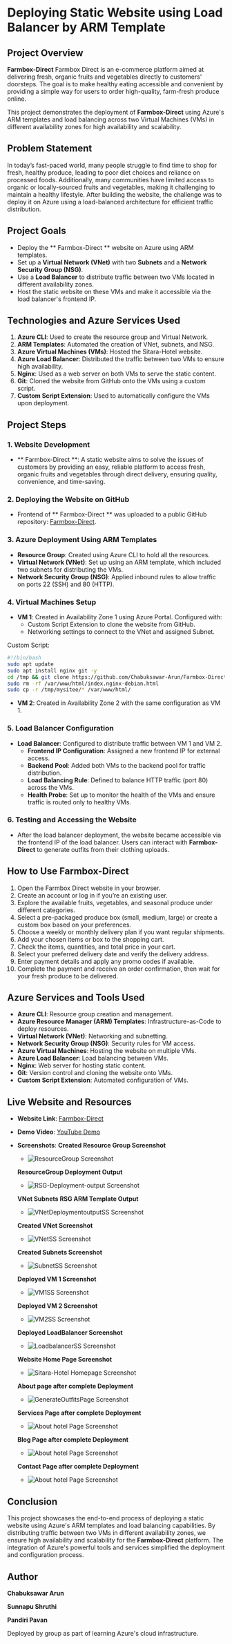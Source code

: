 # Deploying Static Website using Load Balancer by ARM Template

## Project Overview

**Farmbox-Direct** Farmbox Direct is an e-commerce platform aimed at delivering fresh, organic fruits and vegetables directly to customers' doorsteps. The goal is to make healthy eating accessible and convenient by providing a simple way for users to order high-quality, farm-fresh produce online. 

This project demonstrates the deployment of **Farmbox-Direct** using Azure's ARM templates and load balancing across two Virtual Machines (VMs) in different availability zones for high availability and scalability.

## Problem Statement

In today’s fast-paced world, many people struggle to find time to shop for fresh, healthy produce, leading to poor diet choices and reliance on processed foods. Additionally, many communities have limited access to organic or locally-sourced fruits and vegetables, making it challenging to maintain a healthy lifestyle. After building the website, the challenge was to deploy it on Azure using a load-balanced architecture for efficient traffic distribution.

## Project Goals

- Deploy the ** Farmbox-Direct ** website on Azure using ARM templates.
- Set up a **Virtual Network (VNet)** with two **Subnets** and a **Network Security Group (NSG)**.
- Use a **Load Balancer** to distribute traffic between two VMs located in different availability zones.
- Host the static website on these VMs and make it accessible via the load balancer's frontend IP.

## Technologies and Azure Services Used

1. **Azure CLI**: Used to create the resource group and Virtual Network.
2. **ARM Templates**: Automated the creation of VNet, subnets, and NSG.
3. **Azure Virtual Machines (VMs)**: Hosted the Sitara-Hotel website.
4. **Azure Load Balancer**: Distributed the traffic between two VMs to ensure high availability.
5. **Nginx**: Used as a web server on both VMs to serve the static content.
6. **Git**: Cloned the website from GitHub onto the VMs using a custom script.
7. **Custom Script Extension**: Used to automatically configure the VMs upon deployment.

## Project Steps

### 1. Website Development
- ** Farmbox-Direct **: A static website aims to solve the issues of customers by providing an easy, reliable platform  to access fresh, organic fruits and vegetables through direct delivery, ensuring quality, convenience, and time-saving.

### 2. Deploying the Website on GitHub
- Frontend of  ** Farmbox-Direct ** was uploaded to a public GitHub repository: [Farmbox-Direct](https://github.com/Chabuksawar-Arun/Farmbox-Direct).

### 3. Azure Deployment Using ARM Templates
- **Resource Group**: Created using Azure CLI to hold all the resources.
- **Virtual Network (VNet)**: Set up using an ARM template, which included two subnets for distributing the VMs.
- **Network Security Group (NSG)**: Applied inbound rules to allow traffic on ports 22 (SSH) and 80 (HTTP).
  
### 4. Virtual Machines Setup
- **VM 1**: Created in Availability Zone 1 using Azure Portal. Configured with:
  - Custom Script Extension to clone the website from GitHub.
  - Networking settings to connect to the VNet and assigned Subnet.
  
 Custom Script:
  ```bash
  #!/bin/bash
  sudo apt update
  sudo apt install nginx git -y
  cd /tmp && git clone https://github.com/Chabuksawar-Arun/Farmbox-Direct
  sudo rm -rf /var/www/html/index.nginx-debian.html
  sudo cp -r /tmp/mysitee/* /var/www/html/
  ```
- **VM 2**: Created in Availability Zone 2 with the same configuration as VM 1.

### 5. Load Balancer Configuration
- **Load Balancer**: Configured to distribute traffic between VM 1 and VM 2.
  - **Frontend IP Configuration**: Assigned a new frontend IP for external access.
  - **Backend Pool**: Added both VMs to the backend pool for traffic distribution.
  - **Load Balancing Rule**: Defined to balance HTTP traffic (port 80) across the VMs.
  - **Health Probe**: Set up to monitor the health of the VMs and ensure traffic is routed only to healthy VMs.

### 6. Testing and Accessing the Website
- After the load balancer deployment, the website became accessible via the frontend IP of the load balancer. Users can interact with **Farmbox-Direct** to generate outfits from their clothing uploads.

## How to Use Farmbox-Direct

1.	Open the Farmbox Direct website in your browser.
2.	Create an account or log in if you’re an existing user.
3.	Explore the available fruits, vegetables, and seasonal produce under different categories.
4.	Select a pre-packaged produce box (small, medium, large) or create a custom box based on your preferences.
5.	Choose a weekly or monthly delivery plan if you want regular shipments.
6.	Add your chosen items or box to the shopping cart.
7.	Check the items, quantities, and total price in your cart.
8.	Select your preferred delivery date and verify the delivery address.
9.	Enter payment details and apply any promo codes if available.
10.	Complete the payment and receive an order confirmation, then wait for your fresh produce to be delivered.

## Azure Services and Tools Used

- **Azure CLI**: Resource group creation and management.
- **Azure Resource Manager (ARM) Templates**: Infrastructure-as-Code to deploy resources.
- **Virtual Network (VNet)**: Networking and subnetting.
- **Network Security Group (NSG)**: Security rules for VM access.
- **Azure Virtual Machines**: Hosting the website on multiple VMs.
- **Azure Load Balancer**: Load balancing between VMs.
- **Nginx**: Web server for hosting static content.
- **Git**: Version control and cloning the website onto VMs.
- **Custom Script Extension**: Automated configuration of VMs.

## Live Website and Resources

- **Website Link**: [Farmbox-Direct](https://github.com/Chabuksawar-Arun/Farmbox-Direct)
- **Demo Video**: [YouTube Demo](https://youtube.com/example)
- **Screenshots**:
  **Created Resource Group Screenshot**
  - ![ResourceGroup Screenshot](https://github.com/Chabuksawar-Arun/Farmbox-Direct/blob/main/Az%20resource%20group%20create.png)
    
  **ResourceGroup Deployment Output**
  - ![RSG-Deployment-output Screenshot](https://github.com/Chabuksawar-Arun/Farmbox-Direct/blob/main/resource%20group.jpg)

  **VNet Subnets RSG ARM Template Output**
  - ![VNetDeploymentoutputSS Screenshot](https://github.com/Chabuksawar-Arun/Farmbox-Direct/blob/main/Az%20deployment%20of%20Vnet%20(2).png)

   **Created VNet Screenshot** 
  - ![VNetSS Screenshot](https://github.com/Chabuksawar-Arun/Farmbox-Direct/blob/main/Virtual%20Network.png)

  **Created Subnets Screenshot**
  - ![SubnetSS Screenshot](https://github.com/Chabuksawar-Arun/Farmbox-Direct/blob/main/Vnet%20subnets.png)

   **Deployed VM 1 Screenshot**
  - ![VM1SS Screenshot](https://github.com/Chabuksawar-Arun/Farmbox-Direct/blob/main/Virtual%20Machine%201.png)

  **Deployed VM 2 Screenshot**
  - ![VM2SS Screenshot](https://github.com/Chabuksawar-Arun/Farmbox-Direct/blob/main/Virtual%20Machine%202.png)

  **Deployed LoadBalancer Screenshot**
  - ![LoadbalancerSS Screenshot](https://github.com/Chabuksawar-Arun/Farmbox-Direct/blob/main/Load%20Balancer.png )

  **Website Home Page Screenshot**
  - ![Sitara-Hotel Homepage Screenshot](https://github.com/Chabuksawar-Arun/Farmbox-Direct/blob/main/Homepage.png)

  **About page after complete Deployment**
  - ![GenerateOutfitsPage Screenshot](https://github.com/Chabuksawar-Arun/Farmbox-Direct/blob/main/About%20Page.png )

  **Services Page after complete Deployment**
  - ![About hotel Page Screenshot](https://github.com/Chabuksawar-Arun/Farmbox-Direct/blob/main/Services%20Page.png)
    
  **Blog Page after complete Deployment**
  - ![About hotel Page Screenshot](https://github.com/Chabuksawar-Arun/Farmbox-Direct/blob/main/Blog%20Page.png)
 
  **Contact Page after complete Deployment**
  - ![About hotel Page Screenshot](https://github.com/Chabuksawar-Arun/Farmbox-Direct/blob/main/Contact%20Page.png)


## Conclusion

This project showcases the end-to-end process of deploying a static website using Azure's ARM templates and load balancing capabilities. By distributing traffic between two VMs in different availability zones, we ensure high availability and scalability for the **Farmbox-Direct** platform. The integration of Azure's powerful tools and services simplified the deployment and configuration process.

## Author

**Chabuksawar Arun**  

**Sunnapu Shruthi** 

**Pandiri Pavan** 

Deployed by group as part of learning Azure's cloud infrastructure.

